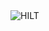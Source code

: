 <div style="display: flex; flex-direction: row; justify-content-center">
    <img src="https://i.ibb.co/Fm3gZ7r/HILT.png" alt="HILT">
</div>